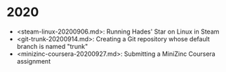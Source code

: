 
# 2020

* <steam-linux-20200906.md>: Running Hades' Star on Linux in Steam
* <git-trunk-20200914.md>: Creating a Git repository whose default branch is named "trunk"
* <minizinc-coursera-20200927.md>: Submitting a MiniZinc Coursera assignment

